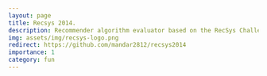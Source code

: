 ```yaml
---
layout: page
title: Recsys 2014.
description: Recommender algorithm evaluator based on the RecSys Challenge 2014.
img: assets/img/recsys-logo.png
redirect: https://github.com/mandar2812/recsys2014
importance: 1
category: fun
---
```


